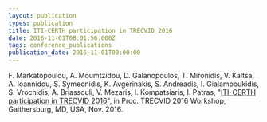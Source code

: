 ```yaml
---
layout: publication
types: publication
title: ITI-CERTH participation in TRECVID 2016
date: 2016-11-01T08:01:56.000Z
tags: conference_publications
publication_date: 2016-11-01T00:00:00
---
```

F. Markatopoulou, A. Moumtzidou, D. Galanopoulos, T. Mironidis, V. Kaltsa, A. Ioannidou, S. Symeonidis, K. Avgerinakis, S. Andreadis, I. Gialampoukidis, S. Vrochidis, A. Briassouli, V. Mezaris, I. Kompatsiaris, I. Patras, "[ITI-CERTH participation in TRECVID 2016](https://zenodo.org/record/200498#.X2BykcBS9PZ)", in Proc. TRECVID 2016 Workshop, Gaithersburg, MD, USA, Nov. 2016.